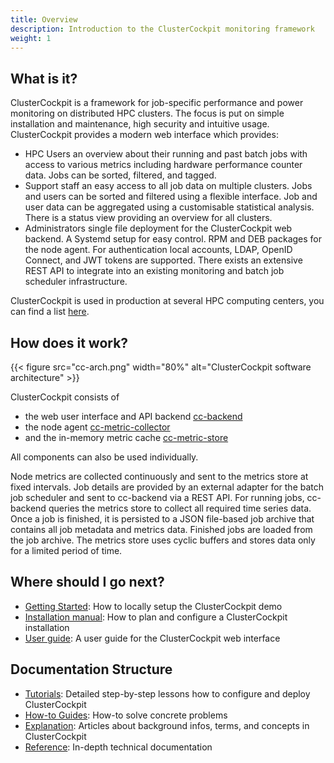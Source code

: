 ```yaml
---
title: Overview
description: Introduction to the ClusterCockpit monitoring framework
weight: 1
---
```


## What is it?

ClusterCockpit is a framework for job-specific performance and power
monitoring on distributed HPC clusters. The focus is put on simple installation and
maintenance, high security and intuitive usage.
ClusterCockpit provides a modern web interface which provides:

* HPC Users an overview about their running and past batch jobs with access to
various metrics including hardware performance counter data. Jobs can be sorted,
filtered, and tagged.
* Support staff an easy access to all job data on multiple clusters. Jobs and
users can be sorted and filtered using a flexible interface. Job and user
data can be aggregated using a customisable statistical analysis. There is a
status view providing an overview for all clusters.
* Administrators single file deployment for the ClusterCockpit web backend. A
Systemd setup for easy control. RPM and DEB packages for the node agent. For
authentication local accounts, LDAP, OpenID Connect, and JWT tokens are
supported. There exists an extensive REST API to integrate into an existing
monitoring and batch job scheduler infrastructure.

ClusterCockpit is used in production at several HPC computing centers,
you can find a list [here](/testimonials).

## How does it work?

{{< figure src="cc-arch.png"  width="80%" alt="ClusterCockpit software architecture" >}}

ClusterCockpit consists of

* the web user interface and API backend [cc-backend](https://github.com/ClusterCockpit/cc-backend)
* the node agent [cc-metric-collector](https://github.com/ClusterCockpit/cc-metric-collector)
* and the in-memory metric cache [cc-metric-store](https://github.com/ClusterCockpit/cc-metric-collector)

All components can also be used individually.

Node metrics are collected continuously and sent to the metrics store at
fixed intervals. Job details are provided by an external adapter for the
batch job scheduler and sent to cc-backend via a REST API. For running
jobs, cc-backend queries the metrics store to collect all required time
series data. Once a job is finished, it is persisted to a JSON file-based
job archive that contains all job metadata and metrics data. Finished jobs
are loaded from the job archive. The metrics store uses cyclic buffers and
stores data only for a limited period of time.

## Where should I go next?

* [Getting Started](/docs/getting-started/): How to locally setup the ClusterCockpit demo
* [Installation manual](/docs/tutorials/prod-intro/): How to plan and configure
  a ClusterCockpit installation
* [User guide](/docs/webinterface/): A user guide for the ClusterCockpit web interface

## Documentation Structure

* [Tutorials](/docs/tutorials/): Detailed step-by-step lessons how to configure and deploy ClusterCockpit
* [How-to Guides](/docs/how-to-guides/): How-to solve concrete problems
* [Explanation](/docs/explanation/): Articles about background infos, terms, and concepts in ClusterCockpit
* [Reference](/docs/reference/): In-depth technical documentation
